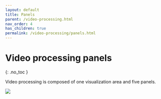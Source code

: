 ```yaml
---
layout: default
title: Panels
parent: /video-processing.html
nav_order: 4
has_children: true
permalink: /video-processing/panels.html
---
```


# Video processing panels
{: .no_toc }

Video processing is composed of one visualization area and five panels.

<a href="../assets/images/gui/panel-video-processing.png"><img src="../assets/images/gui/panel-video-processing.png" /></a>


